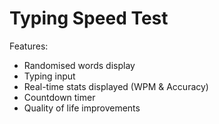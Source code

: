 # Typing Speed Test

Features:
- Randomised words display
- Typing input
- Real-time stats displayed (WPM & Accuracy)
- Countdown timer
- Quality of life improvements
